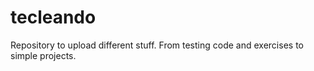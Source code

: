 # tecleando
Repository to upload different stuff. From testing code and exercises to simple projects.
